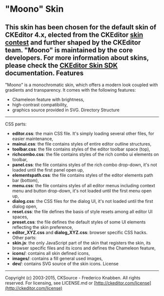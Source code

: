 "Moono" Skin
====================
This skin has been chosen for the **default skin** of CKEditor 4.x, elected from the CKEditor
[skin contest](http://ckeditor.com/blog/new_ckeditor_4_skin) and further shaped by
the CKEditor team. "Moono" is maintained by the core developers.
For more information about skins, please check the [CKEditor Skin SDK](http://docs.cksource.com/CKEditor_4.x/Skin_SDK)
documentation.
Features
-------------------
"Moono" is a monochromatic skin, which offers a modern look coupled with gradients and transparency.
It comes with the following features:
- Chameleon feature with brightness,
- high-contrast compatibility,
- graphics source provided in SVG.
Directory Structure
-------------------
CSS parts:
- **editor.css**: the main CSS file. It's simply loading several other files, for easier maintenance,
- **mainui.css**: the file contains styles of entire editor outline structures,
- **toolbar.css**: the file contains styles of the editor toolbar space (top),
- **richcombo.css**: the file contains styles of the rich combo ui elements on toolbar,
- **panel.css**: the file contains styles of the rich combo drop-down, it's not loaded
until the first panel open up,
- **elementspath.css**: the file contains styles of the editor elements path bar (bottom),
- **menu.css**: the file contains styles of all editor menus including context menu and button drop-down,
it's not loaded until the first menu open up,
- **dialog.css**: the CSS files for the dialog UI, it's not loaded until the first dialog open,
- **reset.css**: the file defines the basis of style resets among all editor UI spaces,
- **preset.css**: the file defines the default styles of some UI elements reflecting the skin preference,
- **editor_XYZ.css** and **dialog_XYZ.css**: browser specific CSS hacks.
Other parts:
- **skin.js**: the only JavaScript part of the skin that registers the skin, its browser specific files and its icons and defines the Chameleon feature,
- **icons/**: contains all skin defined icons,
- **images/**: contains a fill general used images,
- **dev/**: contains SVG source of the skin icons.
License
-------
Copyright (c) 2003-2015, CKSource - Frederico Knabben. All rights reserved.
For licensing, see LICENSE.md or [http://ckeditor.com/license](http://ckeditor.com/license)

